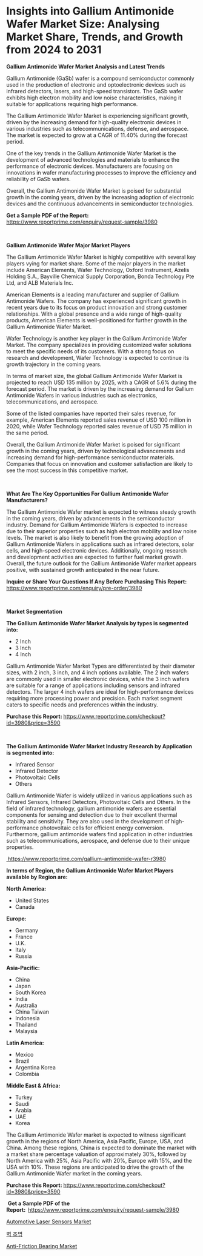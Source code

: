 <p><h1>Insights into Gallium Antimonide Wafer Market Size: Analysing Market Share, Trends, and Growth from 2024 to 2031</h1></p><p><strong>Gallium Antimonide Wafer Market Analysis and Latest Trends</strong></p>
<p><p>Gallium Antimonide (GaSb) wafer is a compound semiconductor commonly used in the production of electronic and optoelectronic devices such as infrared detectors, lasers, and high-speed transistors. The GaSb wafer exhibits high electron mobility and low noise characteristics, making it suitable for applications requiring high performance.</p><p>The Gallium Antimonide Wafer Market is experiencing significant growth, driven by the increasing demand for high-quality electronic devices in various industries such as telecommunications, defense, and aerospace. The market is expected to grow at a CAGR of 11.40% during the forecast period.</p><p>One of the key trends in the Gallium Antimonide Wafer Market is the development of advanced technologies and materials to enhance the performance of electronic devices. Manufacturers are focusing on innovations in wafer manufacturing processes to improve the efficiency and reliability of GaSb wafers.</p><p>Overall, the Gallium Antimonide Wafer Market is poised for substantial growth in the coming years, driven by the increasing adoption of electronic devices and the continuous advancements in semiconductor technologies.</p></p>
<p><strong>Get a Sample PDF of the Report:&nbsp;</strong> <a href="https://www.reportprime.com/enquiry/request-sample/3980">https://www.reportprime.com/enquiry/request-sample/3980</a></p>
<p>&nbsp;</p>
<p><strong>Gallium Antimonide Wafer Major Market Players</strong></p>
<p><p>The Gallium Antimonide Wafer Market is highly competitive with several key players vying for market share. Some of the major players in the market include American Elements, Wafer Technology, Oxford Instrument, Azelis Holding S.A., Bayville Chemical Supply Corporation, Bonda Technology Pte Ltd, and ALB Materials Inc.</p><p>American Elements is a leading manufacturer and supplier of Gallium Antimonide Wafers. The company has experienced significant growth in recent years due to its focus on product innovation and strong customer relationships. With a global presence and a wide range of high-quality products, American Elements is well-positioned for further growth in the Gallium Antimonide Wafer Market.</p><p>Wafer Technology is another key player in the Gallium Antimonide Wafer Market. The company specializes in providing customized wafer solutions to meet the specific needs of its customers. With a strong focus on research and development, Wafer Technology is expected to continue its growth trajectory in the coming years.</p><p>In terms of market size, the global Gallium Antimonide Wafer Market is projected to reach USD 135 million by 2025, with a CAGR of 5.6% during the forecast period. The market is driven by the increasing demand for Gallium Antimonide Wafers in various industries such as electronics, telecommunications, and aerospace.</p><p>Some of the listed companies have reported their sales revenue, for example, American Elements reported sales revenue of USD 100 million in 2020, while Wafer Technology reported sales revenue of USD 75 million in the same period.</p><p>Overall, the Gallium Antimonide Wafer Market is poised for significant growth in the coming years, driven by technological advancements and increasing demand for high-performance semiconductor materials. Companies that focus on innovation and customer satisfaction are likely to see the most success in this competitive market.</p></p>
<p>&nbsp;</p>
<p><strong>What Are The Key Opportunities For Gallium Antimonide Wafer Manufacturers?</strong></p>
<p><p>The Gallium Antimonide Wafer market is expected to witness steady growth in the coming years, driven by advancements in the semiconductor industry. Demand for Gallium Antimonide Wafers is expected to increase due to their superior properties such as high electron mobility and low noise levels. The market is also likely to benefit from the growing adoption of Gallium Antimonide Wafers in applications such as infrared detectors, solar cells, and high-speed electronic devices. Additionally, ongoing research and development activities are expected to further fuel market growth. Overall, the future outlook for the Gallium Antimonide Wafer market appears positive, with sustained growth anticipated in the near future.</p></p>
<p><strong>Inquire or Share Your Questions If Any Before Purchasing This Report:</strong> <a href="https://www.reportprime.com/enquiry/pre-order/3980">https://www.reportprime.com/enquiry/pre-order/3980</a></p>
<p>&nbsp;</p>
<p><strong>Market Segmentation</strong></p>
<p><strong>The Gallium Antimonide Wafer Market Analysis by types is segmented into:</strong></p>
<p><ul><li>2 Inch</li><li>3 Inch</li><li>4 Inch</li></ul></p>
<p><p>Gallium Antimonide Wafer Market Types are differentiated by their diameter sizes, with 2 inch, 3 inch, and 4 inch options available. The 2 inch wafers are commonly used in smaller electronic devices, while the 3 inch wafers are suitable for a range of applications including sensors and infrared detectors. The larger 4 inch wafers are ideal for high-performance devices requiring more processing power and precision. Each market segment caters to specific needs and preferences within the industry.</p></p>
<p><strong>Purchase this Report:&nbsp;</strong><a href="https://www.reportprime.com/checkout?id=3980&price=3590">https://www.reportprime.com/checkout?id=3980&price=3590</a></p>
<p>&nbsp;</p>
<p><strong>The Gallium Antimonide Wafer Market Industry Research by Application is segmented into:</strong></p>
<p><ul><li>Infrared Sensor</li><li>Infrared Detector</li><li>Photovoltaic Cells</li><li>Others</li></ul></p>
<p><p>Gallium Antimonide Wafer is widely utilized in various applications such as Infrared Sensors, Infrared Detectors, Photovoltaic Cells and Others. In the field of infrared technology, gallium antimonide wafers are essential components for sensing and detection due to their excellent thermal stability and sensitivity. They are also used in the development of high-performance photovoltaic cells for efficient energy conversion. Furthermore, gallium antimonide wafers find application in other industries such as telecommunications, aerospace, and defense due to their unique properties.</p></p>
<p><a href="https://www.reportprime.com/gallium-antimonide-wafer-r3980">&nbsp;https://www.reportprime.com/gallium-antimonide-wafer-r3980</a></p>
<p><strong>In terms of Region, the Gallium Antimonide Wafer Market Players available by Region are:</strong></p>
<p>
    <p> <strong> North America: </strong>
        <ul>
            <li>United States</li>
            <li>Canada</li>
        </ul>
        </p> 
    <p> <strong> Europe: </strong>
        <ul>
            <li>Germany</li>
            <li>France</li>
            <li>U.K.</li>
            <li>Italy</li>
            <li>Russia</li>
        </ul>
        </p> 
    <p> <strong> Asia-Pacific: </strong>
        <ul>
            <li>China</li>
            <li>Japan</li>
            <li>South Korea</li>
            <li>India</li>
            <li>Australia</li>
            <li>China Taiwan</li>
            <li>Indonesia</li>
            <li>Thailand</li>
            <li>Malaysia</li>
        </ul>
        </p> 
    <p> <strong> Latin America: </strong>
        <ul>
            <li>Mexico</li>
            <li>Brazil</li>
            <li>Argentina Korea</li>
            <li>Colombia</li>
        </ul>
        </p> 
    <p> <strong> Middle East & Africa: </strong>
        <ul>
            <li>Turkey</li>
            <li>Saudi</li>
            <li>Arabia</li>
            <li>UAE</li>
            <li>Korea</li>
        </ul>
    </p>
    </p>
<p><p>The Gallium Antimonide Wafer market is expected to witness significant growth in the regions of North America, Asia Pacific, Europe, USA, and China. Among these regions, China is expected to dominate the market with a market share percentage valuation of approximately 30%, followed by North America with 25%, Asia Pacific with 20%, Europe with 15%, and the USA with 10%. These regions are anticipated to drive the growth of the Gallium Antimonide Wafer market in the coming years.</p></p>
<p><strong>Purchase this Report: </strong><a href="https://www.reportprime.com/checkout?id=3980&price=3590">https://www.reportprime.com/checkout?id=3980&price=3590</a></p>
<p>&nbsp;<strong>Get a Sample PDF of the Report:&nbsp;&nbsp;</strong><a href="https://www.reportprime.com/enquiry/request-sample/3980">https://www.reportprime.com/enquiry/request-sample/3980</a></p>
<p><strong></strong></p>
<p><p><a href="https://github.com/LibbySpencer2018/Market-Research-Report-List-1/blob/main/automotive-laser-sensors-market.md">Automotive Laser Sensors Market</a></p><p><a href="https://github.com/sougarounis/Market-Research-Report-List-4/blob/main/367200977887.md">벽 조명</a></p><p><a href="https://view.publitas.com/reportprime-1/anti-friction-bearing-market-trends-and-market-analysis-forecasted-for-period-2024-2031/">Anti-Friction Bearing Market</a></p></p>